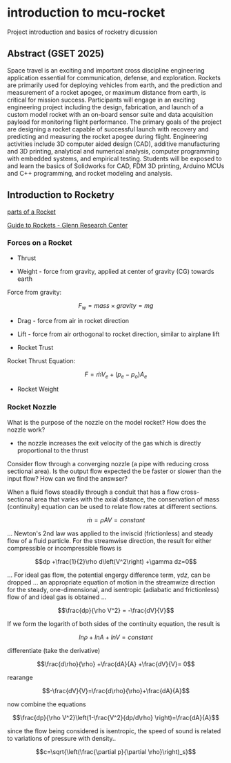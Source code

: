 # introduction to mcu-rocket

Project introduction and basics of rocketry dicussion

## Abstract (GSET 2025)
Space travel is an exciting and important cross discipline engineering application essential for communication, defense, and exploration. Rockets are primarily used for deploying vehicles from earth, and the prediction and measurement of a rocket apogee, or maximum distance from earth, is critical for mission success. Participants will engage in an exciting engineering project including the design, fabrication, and launch of a custom model rocket with an on-board sensor suite and data acquisition payload for monitoring flight performance. The primary goals of the project are designing a rocket capable of successful launch with recovery and predicting and measuring the rocket apogee during flight. Engineering activities include 3D computer aided design (CAD), additive manufacturing and 3D printing, analytical and numerical analysis, computer programming with embedded systems, and empirical testing. Students will be exposed to and learn the basics of Solidworks for CAD, FDM 3D printing, Arduino MCUs and C++ programming, and rocket modeling and analysis.


## Introduction to Rocketry 

[parts of a Rocket](https://www1.grc.nasa.gov/beginners-guide-to-aeronautics/model-rockets/#parts-of-a-single-stage-model-rocket)
  
[Guide to Rockets - Glenn Research Center](https://www1.grc.nasa.gov/beginners-guide-to-aeronautics/guide-to-rockets/)

### Forces on a Rocket

  - Thrust

  - Weight - force from gravity, applied at center of gravity (CG) towards earth

Force from gravity:

$$F_w=mass \times gravity = mg$$

  - Drag - force from air in rocket direction    

  - Lift - force from air orthogonal to rocket direction, similar to airplane lift 

- Rocket Trust

Rocket Thrust Equation:

$$F=\dot{m}V_e+(p_e-p_o)A_e$$

- Rocket Weight


### Rocket Nozzle

What is the purpose of the nozzle on the model rocket? How does the nozzle work?

- the nozzle increases the exit velocity of the gas which is directly proportional to the thrust

Consider flow through a converging nozzle (a pipe with reducing cross sectional area). Is the output flow expected the be faster or slower than the input flow? How can we find the answser?  

When a fluid flows steadily through a conduit that has a flow cross-sectional area that varies with the axial distance, the conservation of mass (continuity) equation can be used to relate flow rates at different sections.

$$\dot{m}=\rho AV=constant$$

... Newton's 2nd law was applied to the inviscid (frictionless) and steady flow of a fluid particle. For the streamwise direction, the result for either compressible or incompressible flows is

$$dp +\frac{1}{2}\rho d\left(V^2\right) +\gamma dz=0$$ 

... For ideal gas flow, the potential engergy difference term, $\gamma dz$, can be dropped ... an appropriate equation of motion in the streamwize direction for the steady, one-dimensional, and isentropic (adiabatic and frictionless) flow of and ideal gas is obtained ...

$$\frac{dp}{\rho V^2} = -\frac{dV}{V}$$

If we form the logarith of both sides of the continuity equation, the result is

$$ln \rho +ln A +lnV = constant$$

differentiate (take the derivative)

$$\frac{d\rho}{\rho} +\frac{dA}{A} +\frac{dV}{V}= 0$$

rearange

$$-\frac{dV}{V}=\frac{d\rho}{\rho}+\frac{dA}{A}$$

now combine the equations

$$\frac{dp}{\rho V^2}\left(1-\frac{V^2}{dp/d\rho} \right)=\frac{dA}{A}$$

since the flow being considered is isentropic, the speed of sound is related to variations of pressure with density..

$$c=\sqrt{\left(\frac{\partial p}{\partial \rho}\right)_s}$$
